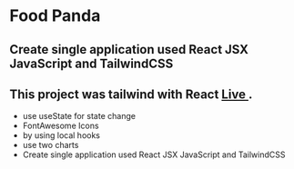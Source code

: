 # Food Panda


## Create single application used React JSX JavaScript and TailwindCSS

## This project was tailwind with React [Live ](https://freshfoodsshop.netlify.app/).



- use useState for state change
- FontAwesome Icons
- by using local hooks
- use two charts
- Create single application used React JSX JavaScript and TailwindCSS  